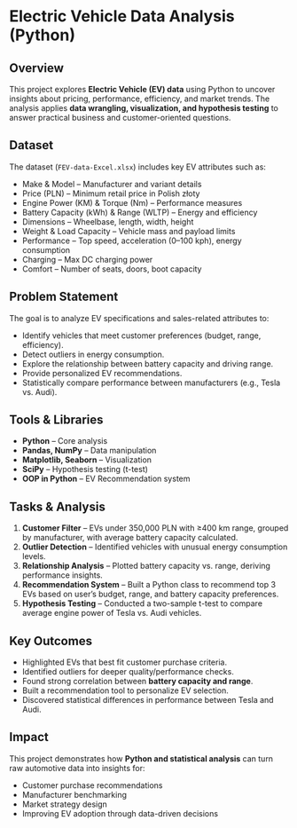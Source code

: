 #  Electric Vehicle Data Analysis (Python)

##  Overview  
This project explores **Electric Vehicle (EV) data** using Python to uncover insights about pricing, performance, efficiency, and market trends. The analysis applies **data wrangling, visualization, and hypothesis testing** to answer practical business and customer-oriented questions.  

##  Dataset  
The dataset (`FEV-data-Excel.xlsx`) includes key EV attributes such as:  
-  Make & Model – Manufacturer and variant details  
-  Price (PLN) – Minimum retail price in Polish złoty  
-  Engine Power (KM) & Torque (Nm) – Performance measures  
-  Battery Capacity (kWh) & Range (WLTP) – Energy and efficiency  
-  Dimensions – Wheelbase, length, width, height  
-  Weight & Load Capacity – Vehicle mass and payload limits  
-  Performance – Top speed, acceleration (0–100 kph), energy consumption  
-  Charging – Max DC charging power  
-  Comfort – Number of seats, doors, boot capacity  

##  Problem Statement  
The goal is to analyze EV specifications and sales-related attributes to:  
- Identify vehicles that meet customer preferences (budget, range, efficiency).  
- Detect outliers in energy consumption.  
- Explore the relationship between battery capacity and driving range.  
- Provide personalized EV recommendations.  
- Statistically compare performance between manufacturers (e.g., Tesla vs. Audi).  

##  Tools & Libraries  
- **Python** – Core analysis  
- **Pandas, NumPy** – Data manipulation  
- **Matplotlib, Seaborn** – Visualization  
- **SciPy** – Hypothesis testing (t-test)  
- **OOP in Python** – EV Recommendation system  

##  Tasks & Analysis  
1. **Customer Filter** – EVs under 350,000 PLN with ≥400 km range, grouped by manufacturer, with average battery capacity calculated.  
2. **Outlier Detection** – Identified vehicles with unusual energy consumption levels.  
3. **Relationship Analysis** – Plotted battery capacity vs. range, deriving performance insights.  
4. **Recommendation System** – Built a Python class to recommend top 3 EVs based on user’s budget, range, and battery capacity preferences.  
5. **Hypothesis Testing** – Conducted a two-sample t-test to compare average engine power of Tesla vs. Audi vehicles.  

##  Key Outcomes  
- Highlighted EVs that best fit customer purchase criteria.  
- Identified outliers for deeper quality/performance checks.  
- Found strong correlation between **battery capacity and range**.  
- Built a recommendation tool to personalize EV selection.  
- Discovered statistical differences in performance between Tesla and Audi.  

##  Impact  
This project demonstrates how **Python and statistical analysis** can turn raw automotive data into insights for:  
- Customer purchase recommendations  
- Manufacturer benchmarking  
- Market strategy design  
- Improving EV adoption through data-driven decisions  
